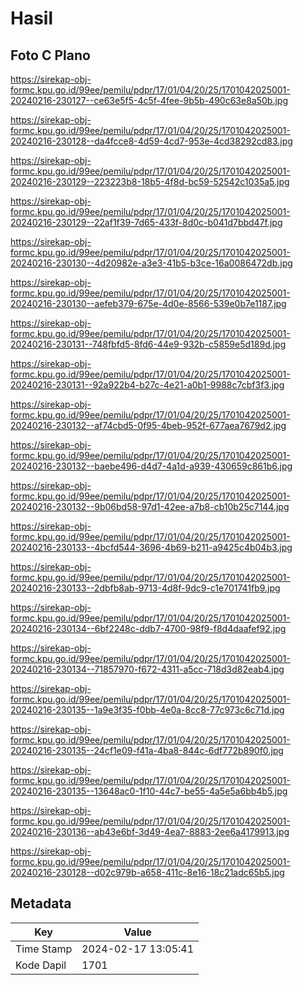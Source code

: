 # Hasil

## Foto C Plano

https://sirekap-obj-formc.kpu.go.id/99ee/pemilu/pdpr/17/01/04/20/25/1701042025001-20240216-230127--ce63e5f5-4c5f-4fee-9b5b-490c63e8a50b.jpg

https://sirekap-obj-formc.kpu.go.id/99ee/pemilu/pdpr/17/01/04/20/25/1701042025001-20240216-230128--da4fcce8-4d59-4cd7-953e-4cd38292cd83.jpg

https://sirekap-obj-formc.kpu.go.id/99ee/pemilu/pdpr/17/01/04/20/25/1701042025001-20240216-230129--223223b8-18b5-4f8d-bc59-52542c1035a5.jpg

https://sirekap-obj-formc.kpu.go.id/99ee/pemilu/pdpr/17/01/04/20/25/1701042025001-20240216-230129--22af1f39-7d65-433f-8d0c-b041d7bbd47f.jpg

https://sirekap-obj-formc.kpu.go.id/99ee/pemilu/pdpr/17/01/04/20/25/1701042025001-20240216-230130--4d20982e-a3e3-41b5-b3ce-16a0086472db.jpg

https://sirekap-obj-formc.kpu.go.id/99ee/pemilu/pdpr/17/01/04/20/25/1701042025001-20240216-230130--aefeb379-675e-4d0e-8566-539e0b7e1187.jpg

https://sirekap-obj-formc.kpu.go.id/99ee/pemilu/pdpr/17/01/04/20/25/1701042025001-20240216-230131--748fbfd5-8fd6-44e9-932b-c5859e5d189d.jpg

https://sirekap-obj-formc.kpu.go.id/99ee/pemilu/pdpr/17/01/04/20/25/1701042025001-20240216-230131--92a922b4-b27c-4e21-a0b1-9988c7cbf3f3.jpg

https://sirekap-obj-formc.kpu.go.id/99ee/pemilu/pdpr/17/01/04/20/25/1701042025001-20240216-230132--af74cbd5-0f95-4beb-952f-677aea7679d2.jpg

https://sirekap-obj-formc.kpu.go.id/99ee/pemilu/pdpr/17/01/04/20/25/1701042025001-20240216-230132--baebe496-d4d7-4a1d-a939-430659c861b6.jpg

https://sirekap-obj-formc.kpu.go.id/99ee/pemilu/pdpr/17/01/04/20/25/1701042025001-20240216-230132--9b06bd58-97d1-42ee-a7b8-cb10b25c7144.jpg

https://sirekap-obj-formc.kpu.go.id/99ee/pemilu/pdpr/17/01/04/20/25/1701042025001-20240216-230133--4bcfd544-3696-4b69-b211-a9425c4b04b3.jpg

https://sirekap-obj-formc.kpu.go.id/99ee/pemilu/pdpr/17/01/04/20/25/1701042025001-20240216-230133--2dbfb8ab-9713-4d8f-9dc9-c1e701741fb9.jpg

https://sirekap-obj-formc.kpu.go.id/99ee/pemilu/pdpr/17/01/04/20/25/1701042025001-20240216-230134--6bf2248c-ddb7-4700-98f9-f8d4daafef92.jpg

https://sirekap-obj-formc.kpu.go.id/99ee/pemilu/pdpr/17/01/04/20/25/1701042025001-20240216-230134--71857970-f672-4311-a5cc-718d3d82eab4.jpg

https://sirekap-obj-formc.kpu.go.id/99ee/pemilu/pdpr/17/01/04/20/25/1701042025001-20240216-230135--1a9e3f35-f0bb-4e0a-8cc8-77c973c6c71d.jpg

https://sirekap-obj-formc.kpu.go.id/99ee/pemilu/pdpr/17/01/04/20/25/1701042025001-20240216-230135--24cf1e09-f41a-4ba8-844c-6df772b890f0.jpg

https://sirekap-obj-formc.kpu.go.id/99ee/pemilu/pdpr/17/01/04/20/25/1701042025001-20240216-230135--13648ac0-1f10-44c7-be55-4a5e5a6bb4b5.jpg

https://sirekap-obj-formc.kpu.go.id/99ee/pemilu/pdpr/17/01/04/20/25/1701042025001-20240216-230136--ab43e6bf-3d49-4ea7-8883-2ee6a4179913.jpg

https://sirekap-obj-formc.kpu.go.id/99ee/pemilu/pdpr/17/01/04/20/25/1701042025001-20240216-230128--d02c979b-a658-411c-8e16-18c21adc65b5.jpg


## Metadata

| Key        | Value               |
| ---------- | ------------------- |
| Time Stamp | 2024-02-17 13:05:41 |
| Kode Dapil | 1701                |



